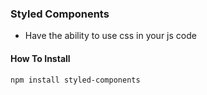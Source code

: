 ### Styled Components
- Have the ability to use css in your js code


#### How To Install
```bash
npm install styled-components
```
